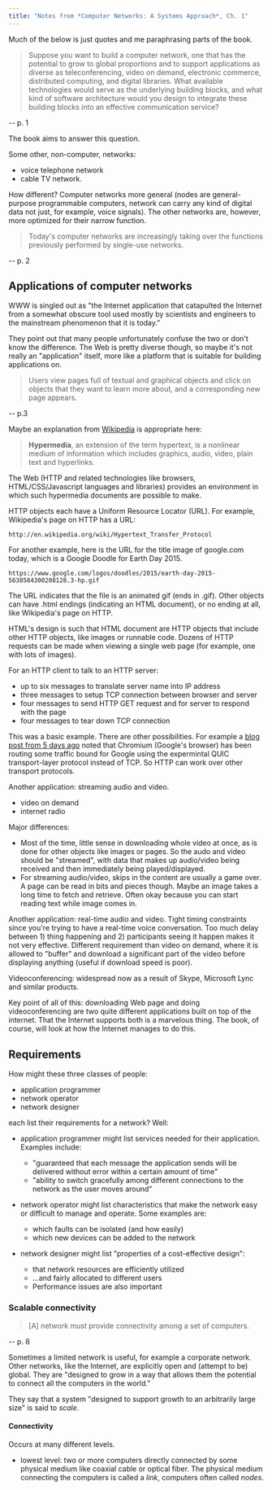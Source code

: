 ```yaml
---
title: "Notes from *Computer Networks: A Systems Approach*, Ch. 1"
---
```


Much of the below is just quotes and me paraphrasing parts of the book.

 > Suppose you want to build a computer network, one that has the potential to grow to global proportions and to support applications as diverse as teleconferencing, video on demand, electronic commerce, distributed computing, and digital libraries. What available technologies would serve as the underlying building blocks, and what kind of software architecture would you design to integrate these building blocks into an effective communication service?

-- p. 1

The book aims to answer this question.

Some other, non-computer, networks:

 - voice telephone network
 - cable TV network.

How different? Computer networks more general (nodes are general-purpose programmable computers, network can carry any kind of digital data not just, for example, voice signals). The other networks are, however, more optimized for their narrow function.

 > Today's computer networks are increasingly taking over the functions previously performed by single-use networks.

-- p. 2


## Applications of computer networks

WWW is singled out as "the Internet application that catapulted the Internet from a somewhat obscure tool used mostly by scientists and engineers to the mainstream phenomenon that it is today."

They point out that many people unfortunately confuse the two or don't know the difference. The Web is pretty diverse though, so maybe it's not really an "application" itself, more like a platform that is suitable for building applications on.

 > Users view pages full of textual and graphical objects and click on objects that they want to learn more about, and a corresponding new page appears.

-- p.3

Maybe an explanation from [Wikipedia](http://en.wikipedia.org/wiki/Hypermedia) is appropriate here:

 > **Hypermedia**, an extension of the term hypertext, is a nonlinear medium of information which includes graphics, audio, video, plain text and hyperlinks. 

The Web (HTTP and related technologies like browsers, HTML/CSS/Javascript languages and libraries) provides an environment in which such hypermedia documents are possible to make.

HTTP objects each have a Uniform Resource Locator (URL). For example, Wikipedia's page on HTTP has a URL:

    http://en.wikipedia.org/wiki/Hypertext_Transfer_Protocol

For another example, here is the URL for the title image of google.com today, which is a Google Doodle for Earth Day 2015.

    https://www.google.com/logos/doodles/2015/earth-day-2015-5638584300208128.3-hp.gif

The URL indicates that the file is an animated gif (ends in .gif). Other objects can have .html endings (indicating an HTML document), or no ending at all, like Wikipedia's page on HTTP.

HTML's design is such that HTML document are HTTP objects that include other HTTP objects, like images or runnable code. Dozens of HTTP requests can be made when viewing a single web page (for example, one with lots of images).

For an HTTP client to talk to an HTTP server:

 - up to six messages to translate server name into IP address
 - three messages to setup TCP connection between browser and server
 - four messages to send HTTP GET request and for server to respond with the page
 - four messages to tear down TCP connection

This was a basic example. There are other possibilities. For example a [blog post from 5 days ago](http://blog.chromium.org/2015/04/a-quic-update-on-googles-experimental.html) noted that Chromium (Google's browser) has been routing some traffic bound for Google using the expermintal QUIC transport-layer protocol instead of TCP. So HTTP can work over other transport protocols.


Another application: streaming audio and video.

 - video on demand
 - internet radio

Major differences:

 - Most of the time, little sense in downloading whole video at once, as is done for other objects like images or pages. So the audo and video should be "streamed", with data that makes up audio/video being received and then immediately being played/displayed.
 - For streaming audio/video, skips in the content are usually a game over. A page can be read in bits and pieces though. Maybe an image takes a long time to fetch and retrieve. Often okay because you can start reading text while image comes in.

Another application: real-time audio and video. Tight timing constraints since you're trying to have a real-time voice conversation. Too much delay between 1) thing happening and 2) participants seeing it happen makes it not very effective. Different requirement than video on demand, where it is allowed to "buffer" and download a significant part of the video before displaying anything (useful if download speed is poor).

Videoconferencing: widespread now as a result of Skype, Microsoft Lync and similar products.

Key point of all of this: downloading Web page and doing videoconferencing are two quite different applications built on top of the internet. That the Internet supports both is a marvelous thing. The book, of course, will look at how the Internet manages to do this.


## Requirements

How might these three classes of people:

 - application programmer
 - network operator
 - network designer

each list their requirements for a network? Well:

 - application programmer might list services needed for their application. Examples include:

    - "guaranteed that each message the application sends will be delivered without error within a certain amount of time"
    - "ability to switch gracefully among different connections to the network as the user moves around"

 - network operator might list characteristics that make the network easy or difficult to manage and operate. Some examples are:

    - which faults can be isolated (and how easily)
    - which new devices can be added to the network

 - network designer might list "properties of a cost-effective design":

    - that network resources are efficiently utilized
    - ...and fairly allocated to different users
    - Performance issues are also important


### Scalable connectivity

 > [A] network must provide connectivity among a set of computers.

-- p. 8

Sometimes a limited network is useful, for example a corporate network. Other networks, like the Internet, are explicitly open and (attempt to be) global. They are "designed to grow in a way that allows them the potential to connect all the computers in the world."

They say that a system "designed to support growth to an arbitrarily large size" is said to *scale*.


#### Connectivity

Occurs at many different levels.

 - lowest level: two or more computers directly connected by some physical medium like coaxial cable or optical fiber. The physical medium connecting the computers is called a *link*, computers often called *nodes*.
